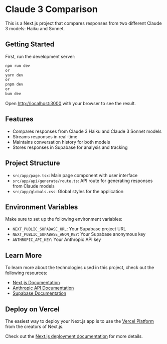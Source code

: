 # Claude 3 Comparison

This is a Next.js project that compares responses from two different Claude 3 models: Haiku and Sonnet.

## Getting Started

First, run the development server:


```bash
npm run dev
or
yarn dev
or
pnpm dev
or
bun dev
```


Open [http://localhost:3000](http://localhost:3000) with your browser to see the result.

## Features

- Compares responses from Claude 3 Haiku and Claude 3 Sonnet models
- Streams responses in real-time
- Maintains conversation history for both models
- Stores responses in Supabase for analysis and tracking

## Project Structure

- `src/app/page.tsx`: Main page component with user interface
- `src/app/api/generate/route.ts`: API route for generating responses from Claude models
- `src/app/globals.css`: Global styles for the application

## Environment Variables

Make sure to set up the following environment variables:

- `NEXT_PUBLIC_SUPABASE_URL`: Your Supabase project URL
- `NEXT_PUBLIC_SUPABASE_ANON_KEY`: Your Supabase anonymous key
- `ANTHROPIC_API_KEY`: Your Anthropic API key

## Learn More

To learn more about the technologies used in this project, check out the following resources:

- [Next.js Documentation](https://nextjs.org/docs)
- [Anthropic API Documentation](https://docs.anthropic.com)
- [Supabase Documentation](https://supabase.io/docs)

## Deploy on Vercel

The easiest way to deploy your Next.js app is to use the [Vercel Platform](https://vercel.com/new?utm_medium=default-template&filter=next.js&utm_source=create-next-app&utm_campaign=create-next-app-readme) from the creators of Next.js.

Check out the [Next.js deployment documentation](https://nextjs.org/docs/deployment) for more details.